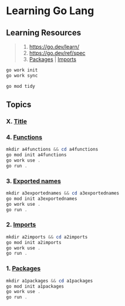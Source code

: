 # Learning Go Lang

## Learning Resources

> 1. <https://go.dev/learn/>
> 1. <https://go.dev/ref/spec>
> 1. [Packages](https://go.dev/tour/basics/1) | [Imports](https://go.dev/tour/basics/2)

```powershell
go work init
go work sync

go mod tidy
```

## Topics

### X. [Title](Link)

### 4. [Functions](https://go.dev/tour/basics/4)

```powershell
mkdir a4functions && cd a4functions
go mod init a4functions
go work use .
go run .
```

### 3. [Exported names](https://go.dev/tour/basics/3)

```powershell
mkdir a3exportednames && cd a3exportednames
go mod init a3exportednames
go work use .
go run .
```

### 2. [Imports](https://go.dev/tour/basics/2)

```powershell
mkdir a2imports && cd a2imports
go mod init a2imports
go work use .
go run .
```

### 1. [Packages](https://go.dev/tour/basics/1)

```powershell
mkdir a1packages && cd a1packages
go mod init a1packages
go work use .
go run .
```
